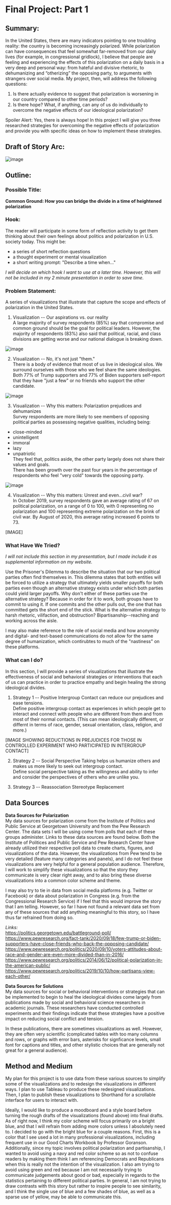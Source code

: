 # Final Project: Part 1
## Summary:

In the United States, there are many indicators pointing to one troubling reality: the country is becoming increasingly polarized. While polarization can have consequences that feel somewhat far-removed from our daily lives (for example, in congressional gridlock), I believe that people are feeling and experiencing the effects of this polarization on a daily basis in a very deep and personal way: from hateful and divisive rhetoric, to dehumanizing and “otherizing” the opposing party, to arguments with strangers over social media. My project, then, will address the following questions: <br>
 1.	Is there actually evidence to suggest that polarization is worsening in our country compared to other time periods?
 2.	Is there hope? What, if anything, can any of us do individually to overcome the negative effects of our ideological polarization? <br>
 
Spoiler Alert: Yes, there is always hope! In this project I will give you three researched strategies for overcoming the negative effects of polarization and provide you with specific ideas on how to implement these strategies.

## Draft of Story Arc:

![image](https://user-images.githubusercontent.com/70919897/94738344-47f41900-033d-11eb-9e75-fe865ddbfac5.png)

## Outline:
### Possible Title:
**Common Ground: How you can bridge the divide in a time of heightened polarization**

### Hook:
The reader will participate in some form of reflection activity to get them thinking about their own feelings about politics and polarization in U.S. society today. This might be:
- a series of short reflection questions
- a thought experiment or mental visualization
- a short writing prompt: "Describe a time when..." <br>

*I will decide on which hook I want to use at a later time. However, this will not be included in my 2 minute presentation in order to save time.*

### Problem Statement:
A series of visualizations that illustrate that capture the scope and effects of polarization in the United States.

1. Visualization -- Our aspirations vs. our reality<br>
A large majority of survey respondents (85%) say that compromise and common ground should be the goal for political leaders.
However, the majority of respondents (83%) also said that political, racial, and class divisions are getting worse and our national dialogue is breaking down.

![image](https://user-images.githubusercontent.com/70919897/94736829-da46ed80-033a-11eb-8d25-9f9fa9572e1c.png)

2. Visualization -- No, it's not just "them."<br>
There is a body of evidence that most of us live in ideological silos. We surround ourselves with those who we feel share the same ideologies.
Both 77% of Trump supporters and 77% of Biden supporters self-report that they have "just a few" or no friends who support the other candidate.

![image](https://user-images.githubusercontent.com/70919897/94740850-46c4eb00-0341-11eb-8812-1ca7abe1dd52.png)

3. Visualization -- Why this matters: Polarization prejudices and dehumanizes<br>
Survey respondents are more likely to see members of opposing political parties as possessing negative qualities, including being:
- close-minded
- unintelligent
- immoral
- lazy
- unpatriotic<br>
They feel that, politics aside, the other party largely does not share their values and goals.<br>
There has been growth over the past four years in the percentage of respondents who feel "very cold" towards the opposing party.

![image](https://user-images.githubusercontent.com/70919897/94751321-4420c080-0356-11eb-9705-23023d76b8d5.png)

4. Visualization -- Why this matters: Unrest and even...civil war?<br>
In October 2019, survey respondents gave an average rating of 67 on political polarization, on a range of 0 to 100, with 0 representing no polarization and 100 representing extreme polarization on the brink of civil war.
By August of 2020, this average rating increased 6 points to 73.

[IMAGE]

### What Have We Tried?
*I will not include this section in my presentation, but I made include it as supplemental information on my website.* <br>

Use the Prisoner's Dilemma to describe the situation that our two political parties often find themselves in. This dilemma states that both entities will be forced to utilize a strategy that ultimately yields smaller payoffs for both parties even though an alternative strategy exists under which both parties could yield larger payoffs. Why don't either of these parties use the alternative strategy? Because in order for it to work, both groups have to commit to using it. If one commits and the other pulls out, the one that has committed gets the short end of the stick. What is the alternative strategy to harsh rhetoric, vilifaction, and obstruction? Bipartisanship--reaching and working across the aisle. 

I may also make reference to the role of social media and how anonymity and digital- and text-based communications do not allow for the same degree of humanization, which contirubtes to much of the "nastiness" on these platforms.

### What can I do?
In this section, I will provide a series of visualizations that illustrate the effectiveness of social and behavioral strategies or interventions that each of us can practice in order to practice empathy and begin healing the strong ideological divides.

1. Strategy 1 -- Positive Intergroup Contact can reduce our prejudices and ease tensions.<br>
Define positive intergroup contact as experiences in which people get to interact and connect with people who are different from them and from most of their normal contacts. (This can mean ideologically different, or differnt in terms of race, gender, sexual orientation, class, religion, and more.)

[IMAGE SHOWING REDUCTIONS IN PREJUDICES FOR THOSE IN CONTROLLED EXPERIMENT WHO PARTICIPATED IN INTERGROUP CONTACT]

2. Strategy 2 -- Social Perspective Taking helps us humanize others and makes us more likely to seek out intergroup contact.<br>
Define social perspective taking as the willingness and ability to infer and consider the perspectives of others who are unlike you.

3. Strategy 3 -- Reassociation Stereotype Replacement

## Data Sources

**Data Sources for Polarization**<br>
My data sources for polarization come from the Institute of Politics and Public Service at Georgetown University and from the Pew Research Center. The data sets I will be using come from polls that each of these groups administer. Links to these data sources are found below. Both the Institute of Politices and Public Service and Pew Research Center have already utilized their respective poll data to create charts, figures, and visualizations of the data. However, the visualizations from Pew tend to be very detailed (feature many categories and panels), and I do not feel these visualizations are very helpful for a general population audience. Therefore, I will work to simplify these visualizations so that the story they communicate is very clear right away, and to also bring these diverse visualizations into a common color scheme and theme.

I may also try to tie in data from social media platforms (e.g. Twitter or Facebook) or data about polarization in Congress (e.g. from the Congressional Research Service) if I feel that this would improve the story that I am telling. However, so far I have not found a relevant data set from any of these sources that add anything meaningful to this story, so I have thus far refrained from doing so.

*Links:*<br>
https://politics.georgetown.edu/battleground-poll/<br>
https://www.pewresearch.org/fact-tank/2020/09/18/few-trump-or-biden-supporters-have-close-friends-who-back-the-opposing-candidate/<br>
https://www.pewresearch.org/politics/2020/09/10/voters-attitudes-about-race-and-gender-are-even-more-divided-than-in-2016/<br>
https://www.pewresearch.org/politics/2014/06/12/political-polarization-in-the-american-public/<br>
https://www.pewresearch.org/politics/2019/10/10/how-partisans-view-each-other/<br>

**Data Sources for Solutions**<br>
My data sources for social or behavioral interventions or strategies that can be implemented to begin to heal the ideological divides come largely from publications made by social and behavioral science researchers in academic journals. These researchers have conducted controlled experiments and their findings indicate that these strategies have a positive impact on reducing social conflict and tension.

In these publications, there are sometimes visualizations as well. However, they are often very scientific (complicated tables with too many columns and rows, or graphs with error bars, asterisks for signficance levels, small font for captions and titles, and other stylistic choices that are generally not great for a general audience).

## Method and Medium
My plan for this project is to use data from these various sources to simplify some of the visualizations and to redesign the visualizations in different ways. I plan to use Tableau to produce these redesigned visualizations. Then, I plan to publish these visualizations to Shorthand for a scrollable interface for users to interact with.

Ideally, I would like to produce a moodboard and a style board before turning the rough drafts of the visualizations (found above) into final drafts. As of right now, I think my color scheme will focus primarily on a bright blue, and that I will refrain from adding more colors unless I absolutely need to. I decided to go with the bright blue for a couple reasons. First, this is a color that I see used a lot in many professional visualizations, including frequent use in our Good Charts Workbook by Professor Goranson. Additionally, since my topic involves political polarization and partisanship, I wanted to avoid using a navy and red color scheme so as not to confuse readers by making them think I am referencing Democrats and Republicans when this is really not the intention of the visualization. I also am trying to avoid using green and red because I am not necessarily trying to communicate judgements about good or bad, especially in regards to the statistics pertaining to different political parties. In general, I am not trying to draw contrasts with this story but rather to inspire people to see similarity, and I think the single use of blue and a few shades of blue, as well as a sparse use of yellow, may be able to communicate this.
